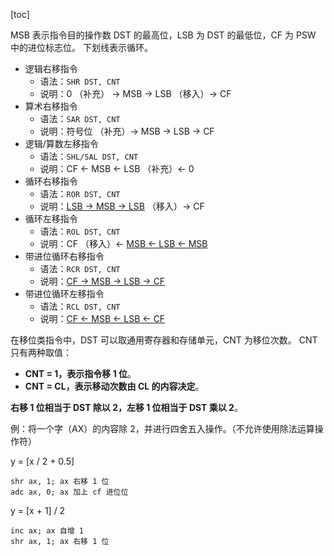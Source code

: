 [toc]

MSB 表示指令目的操作数 DST 的最高位，LSB 为 DST 的最低位，CF 为 PSW 中的进位标志位。
下划线表示循环。

- 逻辑右移指令
	- 语法：`SHR DST, CNT`
	- 说明：0 （补充） &rarr; MSB &rarr; LSB （移入）&rarr; CF
- 算术右移指令
	- 语法：`SAR DST, CNT`
	- 说明：符号位 （补充）&rarr; MSB &rarr; LSB &rarr; CF
- 逻辑/算数左移指令
	- 语法：`SHL/SAL DST, CNT`
	- 说明：CF &larr; MSB &larr; LSB （补充）&larr; 0
- 循环右移指令
 	- 语法：`ROR DST, CNT`
	- 说明：<u>LSB &rarr; MSB &rarr; LSB</u> （移入）&rarr; CF
- 循环左移指令
	- 语法：`ROL DST, CNT`
	- 说明：CF （移入）&larr; <u>MSB &larr; LSB &larr; MSB</u>
- 带进位循环右移指令
	- 语法：`RCR DST, CNT`
	- 说明：<u>CF &rarr; MSB &rarr; LSB &rarr; CF</u>
- 带进位循环左移指令
	- 语法：`RCL DST, CNT`
	- 说明：<u>CF &larr; MSB &larr; LSB &larr; CF</u>

在移位类指令中，DST 可以取通用寄存器和存储单元，CNT 为移位次数。
CNT 只有两种取值：

- **CNT = 1，表示指令移 1 位**。
- **CNT = CL，表示移动次数由 CL 的内容决定**。

**右移 1 位相当于 DST 除以 2，左移 1 位相当于 DST 乘以 2**。

例：将一个字（AX）的内容除 2，并进行四舍五入操作。（不允许使用除法运算操作符）

y = [x / 2 + 0.5]

```
shr ax, 1; ax 右移 1 位
adc ax, 0; ax 加上 cf 进位位
```

y = [x + 1] / 2

```
inc ax; ax 自增 1
shr ax, 1; ax 右移 1 位
```
